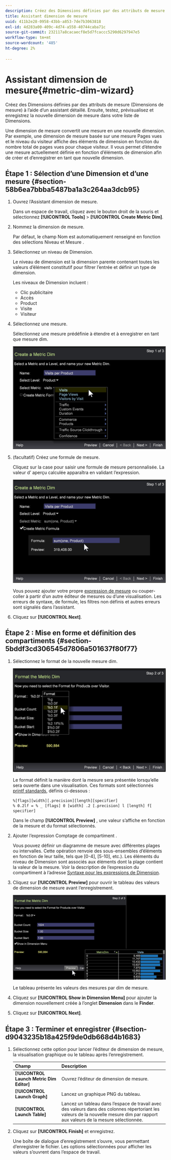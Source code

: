 ```yaml
---
description: Créez des Dimensions définies par des attributs de mesure (Dimensions de mesure) à l’aide d’un assistant détaillé. Ensuite, testez, prévisualisez et enregistrez la nouvelle dimension de mesure dans votre liste de Dimensions.
title: Assistant dimension de mesure
uuid: 411b2e28-0958-43bb-a853-7de7b3063818
exl-id: 4d283a00-409c-4d74-a558-40744caba71c
source-git-commit: 232117a8cacaecf8e5d7fcaccc5290d6297947e5
workflow-type: tm+mt
source-wordcount: '485'
ht-degree: 2%

---
```


# Assistant dimension de mesure{#metric-dim-wizard}

Créez des Dimensions définies par des attributs de mesure (Dimensions de mesure) à l’aide d’un assistant détaillé. Ensuite, testez, prévisualisez et enregistrez la nouvelle dimension de mesure dans votre liste de Dimensions.

Une dimension de mesure convertit une mesure en une nouvelle dimension. Par exemple, une dimension de mesure basée sur une mesure Pages vues et le niveau du visiteur affiche des éléments de dimension en fonction du nombre total de pages vues pour chaque visiteur. Il vous permet d’étendre une mesure actuellement définie en fonction d’éléments de dimension afin de créer et d’enregistrer en tant que nouvelle dimension.

## Étape 1 : Sélection d’une Dimension et d’une mesure {#section-58b6ea7bbba5487ba1a3c264aa3dcb95}

1. Ouvrez l’Assistant dimension de mesure.

   Dans un espace de travail, cliquez avec le bouton droit de la souris et sélectionnez **[!UICONTROL Tools]** > **[!UICONTROL Create Metric Dim]**.

1. Nommez la dimension de mesure.

   Par défaut, le champ Nom est automatiquement renseigné en fonction des sélections Niveau et Mesure .

1. Sélectionnez un niveau de Dimension.

   Le niveau de dimension est la dimension parente contenant toutes les valeurs d’élément constitutif pour filtrer l’entrée et définir un type de dimension.

   Les niveaux de Dimension incluent :

   * Clic publicitaire
   * Accès
   * Product
   * Visite
   * Visiteur

1. Sélectionnez une mesure.

   Sélectionnez une mesure prédéfinie à étendre et à enregistrer en tant que mesure dim.

   ![](assets/6_4_workstation_metricdim_metric.png)

1. (facultatif) Créez une formule de mesure.

   Cliquez sur la case pour saisir une formule de mesure personnalisée. La valeur d’ aperçu calculée apparaîtra en validant l’expression.

   ![](assets/6_4_workstation_metricdim_create_metric.png)

   Vous pouvez ajouter votre propre [expression de mesure](https://experienceleague.adobe.com/docs/data-workbench/using/client/qry-lang-syntx/c-syntx-mtrc-exp.html) ou couper-coller à partir d’un autre éditeur de mesures ou d’une visualisation. Les erreurs de syntaxe, de formule, les filtres non définis et autres erreurs sont signalés dans l’assistant.

1. Cliquez sur **[!UICONTROL Next]**.

## Étape 2 : Mise en forme et définition des compartiments {#section-5bddf3cd306545d7806a501637f80f77}

1. Sélectionnez le format de la nouvelle mesure dim.

   ![](assets/6_4_workstation_metricdim_format_metric.png)

   Le format définit la manière dont la mesure sera présentée lorsqu’elle sera ouverte dans une visualisation. Ces formats sont sélectionnés [printf standards](http://www.cplusplus.com/reference/cstdio/printf/), définis ci-dessous :

   ```
   %[flags][width][.precision][length][specifier]
   % 0.2lf = % _ [flags] 0 [width] .2 [.precision] l [length] f[ specifier]
   ```

   Dans le champ **[!UICONTROL Preview]** , une valeur s’affiche en fonction de la mesure et du format sélectionnés.

1. Ajouter l’expression Comptage de compartiment .

   Vous pouvez définir un diagramme de mesure avec différentes plages ou intervalles. Cette opération renvoie des sous-ensembles d’éléments en fonction de leur taille, tels que [0-4], [5-10], etc.). Les éléments du niveau de Dimension sont associés aux éléments dont la plage contient la valeur de la mesure. Voir la description de l’expression du compartiment à l’adresse [Syntaxe pour les expressions de Dimension](https://experienceleague.adobe.com/docs/data-workbench/using/client/qry-lang-syntx/c-syntx-dim-exp.html).

1. Cliquez sur **[!UICONTROL Preview]** pour ouvrir le tableau des valeurs de dimension de mesure avant l’enregistrement.

   ![](assets/6_4_workstation_metricdim_preview.png)

   Le tableau présente les valeurs des mesures par dim de mesure.

1. Cliquez sur **[!UICONTROL Show in Dimension Menu]** pour ajouter la dimension nouvellement créée à l’onglet **Dimension** dans le **Finder**.

1. Cliquez sur **[!UICONTROL Next]**.

## Étape 3 : Terminer et enregistrer {#section-d9043235b18a425f9de0db668d4b1683}

1. Sélectionnez cette option pour lancer l’éditeur de dimension de mesure, la visualisation graphique ou le tableau après l’enregistrement.

   | Champ | Description |
   |---|---|
   | **[!UICONTROL Launch Metric Dim Editor]** | Ouvrez l’éditeur de dimension de mesure. |
   | **[!UICONTROL Launch Graph]** | Lancez un graphique PNG du tableau. |
   | **[!UICONTROL Launch Table]** | Lancez un tableau dans l’espace de travail avec des valeurs dans des colonnes répertoriant les valeurs de la nouvelle mesure dim par rapport aux valeurs de la mesure sélectionnée. |

1. Cliquez sur **[!UICONTROL Finish]** et enregistrez.

   Une boîte de dialogue d’enregistrement s’ouvre, vous permettant d’enregistrer le fichier. Les options sélectionnées pour afficher les valeurs s’ouvrent dans l’espace de travail.
